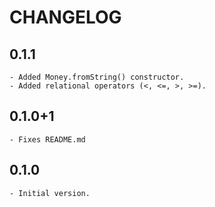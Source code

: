 # CHANGELOG

## 0.1.1
    - Added Money.fromString() constructor.
    - Added relational operators (<, <=, >, >=).
## 0.1.0+1
    - Fixes README.md
## 0.1.0
    - Initial version.